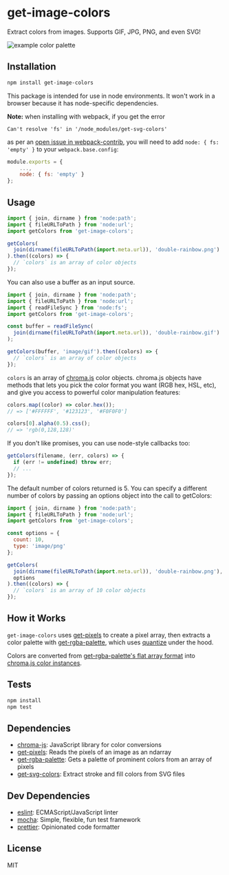 # get-image-colors

Extract colors from images. Supports GIF, JPG, PNG, and even SVG!

![example color palette](https://cldup.com/-uw9Ub6L6s.png)

## Installation

```sh
npm install get-image-colors
```

This package is intended for use in node environments. It won't work in a browser because it has node-specific dependencies.

**Note:** when installing with webpack, if you get the error

```
Can't resolve 'fs' in '/node_modules/get-svg-colors'
```

as per an [open issue in webpack-contrib](https://github.com/webpack-contrib/css-loader/issues/447), you will need to add `node: { fs: 'empty' }` to your `webpack.base.config`:

```js
module.exports = {
    ...,
    node: { fs: 'empty' }
};
```

## Usage

```js
import { join, dirname } from 'node:path';
import { fileURLToPath } from 'node:url';
import getColors from 'get-image-colors';

getColors(
  join(dirname(fileURLToPath(import.meta.url)), 'double-rainbow.png')
).then((colors) => {
  // `colors` is an array of color objects
});
```

You can also use a buffer as an input source.

```js
import { join, dirname } from 'node:path';
import { fileURLToPath } from 'node:url';
import { readFileSync } from 'node:fs';
import getColors from 'get-image-colors';

const buffer = readFileSync(
  join(dirname(fileURLToPath(import.meta.url)), 'double-rainbow.gif')
);

getColors(buffer, 'image/gif').then((colors) => {
  // `colors` is an array of color objects
});
```

`colors` is an array of [chroma.js][] color objects. chroma.js objects have methods that lets you pick the color format you want (RGB hex, HSL, etc), and give you access to powerful color manipulation features:

```js
colors.map((color) => color.hex());
// => ['#FFFFFF', '#123123', '#F0F0F0']

colors[0].alpha(0.5).css();
// => 'rgb(0,128,128)'
```

If you don't like promises, you can use node-style callbacks too:

```js
getColors(filename, (err, colors) => {
  if (err != undefined) throw err;
  // ...
});
```

The default number of colors returned is 5. You can specify a different number of colors by passing an options object into the call to getColors:

```js
import { join, dirname } from 'node:path';
import { fileURLToPath } from 'node:url';
import getColors from 'get-image-colors';

const options = {
  count: 10,
  type: 'image/png'
};

getColors(
  join(dirname(fileURLToPath(import.meta.url)), 'double-rainbow.png'),
  options
).then((colors) => {
  // `colors` is an array of 10 color objects
});
```

## How it Works

`get-image-colors` uses [get-pixels][] to create a pixel array, then extracts a color palette with [get-rgba-palette][], which uses [quantize](http://npmjs.com/package/quantize) under the hood.

Colors are converted from [get-rgba-palette's flat array format](https://github.com/mattdesl/get-rgba-palette#palettepixels-count-quality-filter) into [chroma.js color instances][chroma.js].

## Tests

```sh
npm install
npm test
```

## Dependencies

- [chroma-js][chroma.js]: JavaScript library for color conversions
- [get-pixels][]: Reads the pixels of an image as an ndarray
- [get-rgba-palette][]: Gets a palette of prominent colors from an array of pixels
- [get-svg-colors](https://npmjs.com/package/get-svg-colors): Extract stroke and fill colors from SVG files

## Dev Dependencies

- [eslint](https://npmjs.com/package/eslint): ECMAScript/JavaScript linter
- [mocha](https://npmjs.com/package/mocha): Simple, flexible, fun test framework
- [prettier](https://npmjs.com/package/prettier): Opinionated code formatter

## License

MIT

[chroma.js]: https://npmjs.com/package/chroma-js
[get-pixels]: https://npmjs.com/package/get-pixels
[get-rgba-palette]: https://npmjs.com/package/get-rgba-palette
